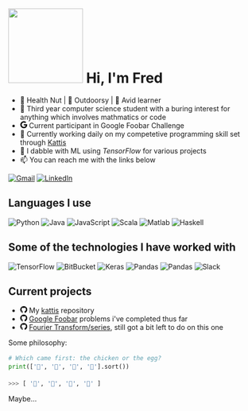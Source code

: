 <!--
**fr3632ho/fr3632ho** is a ✨ _special_ ✨ repository because its `README.md` (this file) appears on your GitHub profile.

Here are some ideas to get you started:

- 🔭 I’m currently working on ...
- 🌱 I’m currently learning ...
- 👯 I’m looking to collaborate on ...
- 🤔 I’m looking for help with ...
- 💬 Ask me about ...
- 📫 How to reach me: ...
- ⚡ Fun fact: ...
-->

# <img aling="left" src="https://github.com/fr3632ho/fr3632ho/blob/master/gifs/fourier1.gif" width=150 height=150> Hi, I'm Fred 
- :black_square_button: Health Nut | :white_square_button: Outdoorsy  | :black_square_button: Avid learner  
- :school_satchel: Third year computer science student with a buring interest for anything which involves mathmatics or code  
- <img aling="left" src="https://github.com/fr3632ho/fr3632ho/blob/master/svg/google.svg" width=14 height=14> Current participant in Google Foobar Challenge
- :blue_book: Currently working daily on my competetive programming skill set through [Kattis](https://open.kattis.com/users/fr3632ho)
- :robot: I dabble with ML using *TensorFlow* for various projects
- :mailbox: You can reach me with the links below

[![Gmail](https://img.shields.io/badge/-GMAIL-D14836?style=for-the-badge&logo=gmail&logoColor=white)](mailto:fredrik.dannert@gmail.com)
[![LinkedIn](https://img.shields.io/badge/-LINKEDIN-0077B5?style=for-the-badge&logo=linkedin&logoColor=white)](https://www.linkedin.com/in/fredrikhd/)

## Languages I use
![Python](https://img.shields.io/badge/-Python-000000?style=flat&logo=python)
![Java](https://img.shields.io/badge/-Java-000000?style=flat&logo=java)
![JavaScript](https://img.shields.io/badge/-JavaScript-000000?style=flat&logo=javascript)
![Scala](https://img.shields.io/badge/-Scala-000000?style=flat&logo=scala)
![Matlab](https://img.shields.io/badge/-Matlab-000000?style=flat&logo=matlab)
![Haskell](https://img.shields.io/badge/-Haskell-100000?style=flat&logo=haskell)

## Some of the technologies I have worked with
![TensorFlow](https://img.shields.io/badge/-TensorFlow-222222?style=flat&logo=TensorFlow&logoColor=red)
![BitBucket](https://img.shields.io/badge/-BitBucket-222222?style=flat&logo=BitBucket&logoColor=blue)
![Keras](https://img.shields.io/badge/-Keras-222222?style=flat&logo=Keras&logoColor=white)
![Pandas](https://img.shields.io/badge/-Pandas-222222?style=flat&logo=Pandas&logoColor=white)
![Pandas](https://img.shields.io/badge/-Numpy-222222?style=flat&logo=Numpy&logoColor=yellow)
![Slack](https://img.shields.io/badge/-Slack-222222?style=flat&logo=Slack&logoColor=blue)

## Current projects
- <img aling="left" src="https://github.com/fr3632ho/fr3632ho/blob/master/svg/github.svg" width=14 height=14> My [kattis](https://github.com/fr3632ho/kattis) repository
- <img aling="left" src="https://github.com/fr3632ho/fr3632ho/blob/master/svg/github.svg" width=14 height=14> [Google Foobar](https://github.com/fr3632ho/google_challenge) problems i've completed thus far
- <img aling="left" src="https://github.com/fr3632ho/fr3632ho/blob/master/svg/github.svg" width=14 height=14> [Fourier Transform/series](https://github.com/fr3632ho/fourier-series), still got a bit left to do on this one

Some philosophy:
```python
# Which came first: the chicken or the egg?
print(['🥚', '🐣', '🐥', '🐔'].sort())

>>> [ '🐔', '🐣', '🐥', '🥚' ]
```
Maybe…

